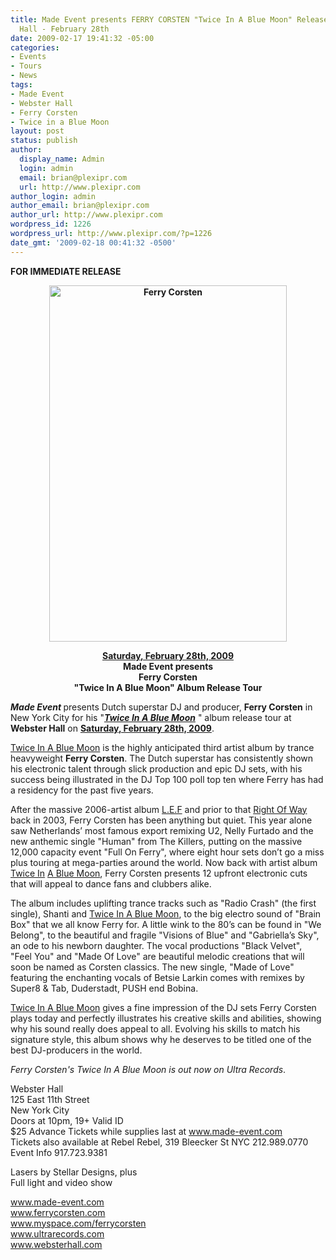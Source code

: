```yaml
---
title: Made Event presents FERRY CORSTEN "Twice In A Blue Moon" Release Tour @ Webster
  Hall - February 28th
date: 2009-02-17 19:41:32 -05:00
categories:
- Events
- Tours
- News
tags:
- Made Event
- Webster Hall
- Ferry Corsten
- Twice in a Blue Moon
layout: post
status: publish
author:
  display_name: Admin
  login: admin
  email: brian@plexipr.com
  url: http://www.plexipr.com
author_login: admin
author_email: brian@plexipr.com
author_url: http://www.plexipr.com
wordpress_id: 1226
wordpress_url: http://www.plexipr.com/?p=1226
date_gmt: '2009-02-18 00:41:32 -0500'
---
```


<p><strong>FOR IMMEDIATE RELEASE </strong></p>
<p style="text-align: center;"><strong><a href="http://www.made-event.com"><img class="alignnone size-full wp-image-1227" title="Ferry Corsten" src="http://www.plexipr.com/wp-content/uploads/2009/02/ferry-corsten-3.jpg" alt="Ferry Corsten" width="380" height="570" /></a></strong><strong></strong></p>
<p style="text-align: center;"><strong><span style="text-decoration: underline;">Saturday, February 28th, 2009 </span></strong><strong><br />
Made Event presents<br />
Ferry Corsten<br />
"Twice In A Blue Moon" Album Release Tour</strong></p>
<p><strong><em>Made Event</em> </strong>presents Dutch superstar DJ and producer, <strong>Ferry Corsten</strong> in New York City for his "<span style="text-decoration: underline;"><strong><em>Twice In A </em></strong><strong><em>Blue Moon</em></strong></span> " album release tour at <strong>Webster Hall</strong> on <span style="text-decoration: underline;"><strong>Saturday, February 28th, 2009</strong></span>.</p>
<p><span style="text-decoration: underline;">Twice In A Blue Moon</span> is the highly anticipated third artist album by trance heavyweight <strong>Ferry Corsten</strong>. The Dutch superstar has consistently shown his electronic talent through slick production and epic DJ sets, with his success being illustrated in the DJ Top 100 poll top ten where Ferry has had a residency for the past five years.</p>
<p>After the massive 2006-artist album <span style="text-decoration: underline;">L.E.F</span> and prior to that <span style="text-decoration: underline;">Right Of Way</span> back in 2003, Ferry Corsten has been anything but quiet. This year alone saw Netherlands’ most famous export remixing U2, Nelly Furtado and the new anthemic single "Human" from The Killers, putting on the massive 12,000 capacity event "Full On Ferry", where eight hour sets don’t go a miss plus touring at mega-parties around the world. Now back with artist album <span style="text-decoration: underline;">Twice In</span> <span style="text-decoration: underline;">A Blue Moon</span>, Ferry Corsten presents 12 upfront electronic cuts that will appeal to dance fans and clubbers alike.</p>
<p>The album includes uplifting trance tracks such as "Radio Crash" (the first single), Shanti and <span style="text-decoration: underline;">Twice In A Blue Moon</span>, to the big electro sound of "Brain Box" that we all know Ferry for. A little wink to the 80’s can be found in "We Belong", to the beautiful and fragile "Visions of Blue" and "Gabriella’s Sky", an ode to his newborn daughter. The vocal productions "Black Velvet", "Feel You" and "Made Of Love" are beautiful melodic creations that will soon be named as Corsten classics. The new single, "Made of Love" featuring the enchanting vocals of Betsie Larkin comes with remixes by Super8 &amp; Tab, Duderstadt, PUSH end Bobina.</p>
<p><span style="text-decoration: underline;">Twice In A Blue Moon</span> gives a fine impression of the DJ sets Ferry Corsten plays today and perfectly illustrates his creative skills and abilities, showing why his sound really does appeal to all. Evolving his skills to match his signature style, this album shows why he deserves to be titled one of the best DJ-producers in the world.</p>
<p><em>Ferry Corsten's Twice In A Blue Moon is out now on Ultra Records</em>.</p>
<p>Webster Hall<br />
125 East 11th Street<br />
New York City<br />
Doors at 10pm, 19+ Valid ID<br />
$25 Advance Tickets while supplies last at <a href="http://">www.made-event.com </a><br />
Tickets also available at Rebel Rebel, 319 Bleecker St NYC 212.989.0770<br />
Event Info 917.723.9381</p>
<p>Lasers by Stellar Designs, plus<br />
Full light and video show</p>
<p><a href="http://">www.made-event.com<br />
www.ferrycorsten.com<br />
www.myspace.com/ferrycorsten<br />
www.ultrarecords.com<br />
www.websterhall.com </a></p>
